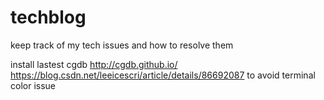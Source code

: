 # techblog
keep track of my tech issues and how to resolve them

install lastest cgdb http://cgdb.github.io/ https://blog.csdn.net/leeicescri/article/details/86692087 to avoid terminal color issue
